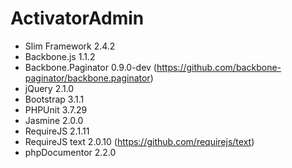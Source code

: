 ActivatorAdmin
==============

- Slim Framework 2.4.2
- Backbone.js 1.1.2
- Backbone.Paginator 0.9.0-dev (https://github.com/backbone-paginator/backbone.paginator)
- jQuery 2.1.0
- Bootstrap 3.1.1
- PHPUnit 3.7.29
- Jasmine 2.0.0
- RequireJS 2.1.11
- RequireJS text 2.0.10 (https://github.com/requirejs/text)
- phpDocumentor 2.2.0
